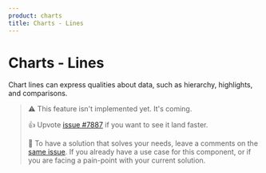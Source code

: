 ```yaml
---
product: charts
title: Charts - Lines
---
```


# Charts - Lines

<p class="description">Chart lines can express qualities about data, such as hierarchy, highlights, and comparisons.</p>

> ⚠️ This feature isn't implemented yet. It's coming.
>
> 👍 Upvote [issue #7887](https://github.com/mui/mui-x/issues/7887) if you want to see it land faster.
>
> 💬 To have a solution that solves your needs, leave a comments on the [same issue](https://github.com/mui/mui-x/issues/7887).
> If you already have a use case for this component, or if you are facing a pain-point with your current solution.
